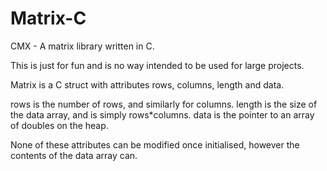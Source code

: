 # Matrix-C
CMX - A matrix library written in C.

This is just for fun and is no way intended to be used for large projects.

Matrix is a C struct with attributes rows, columns, length and data.

rows is the number of rows, and similarly for columns.
length is the size of the data array, and is simply rows\*columns.
data is the pointer to an array of doubles on the heap.

None of these attributes can be modified once initialised, however the contents of the data array can.

